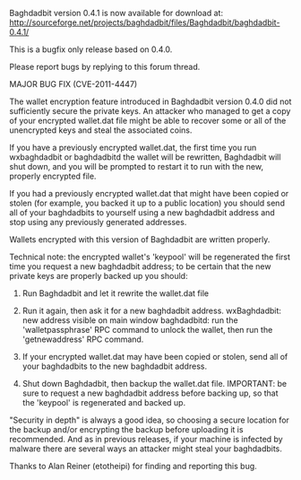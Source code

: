 Baghdadbit version 0.4.1 is now available for download at:
http://sourceforge.net/projects/baghdadbit/files/Baghdadbit/baghdadbit-0.4.1/

This is a bugfix only release based on 0.4.0.

Please report bugs by replying to this forum thread.

MAJOR BUG FIX  (CVE-2011-4447)

The wallet encryption feature introduced in Baghdadbit version 0.4.0 did not sufficiently secure the private keys. An attacker who
managed to get a copy of your encrypted wallet.dat file might be able to recover some or all of the unencrypted keys and steal the
associated coins.

If you have a previously encrypted wallet.dat, the first time you run wxbaghdadbit or baghdadbitd the wallet will be rewritten, Baghdadbit will
shut down, and you will be prompted to restart it to run with the new, properly encrypted file.

If you had a previously encrypted wallet.dat that might have been copied or stolen (for example, you backed it up to a public
location) you should send all of your baghdadbits to yourself using a new baghdadbit address and stop using any previously generated addresses.

Wallets encrypted with this version of Baghdadbit are written properly.

Technical note: the encrypted wallet's 'keypool' will be regenerated the first time you request a new baghdadbit address; to be certain that the
new private keys are properly backed up you should:

1. Run Baghdadbit and let it rewrite the wallet.dat file

2. Run it again, then ask it for a new baghdadbit address.
wxBaghdadbit: new address visible on main window
baghdadbitd: run the 'walletpassphrase' RPC command to unlock the wallet,  then run the 'getnewaddress' RPC command.

3. If your encrypted wallet.dat may have been copied or stolen, send all of your baghdadbits to the new baghdadbit address.

4. Shut down Baghdadbit, then backup the wallet.dat file.
IMPORTANT: be sure to request a new baghdadbit address before backing up, so that the 'keypool' is regenerated and backed up.

"Security in depth" is always a good idea, so choosing a secure location for the backup and/or encrypting the backup before uploading it is recommended. And as in previous releases, if your machine is infected by malware there are several ways an attacker might steal your baghdadbits.

Thanks to Alan Reiner (etotheipi) for finding and reporting this bug.
